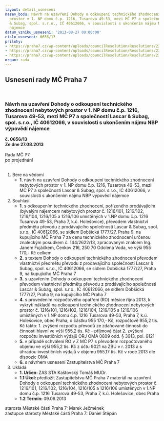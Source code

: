 ```yaml
---
layout: detail_usneseni
nazev_bodu: Návrh na uzavření Dohody o odkoupení technického zhodnocení nebytových
  prostor v 1. NP domu č.p. 1216, Tusarova 49-53, mezi MČ P7 a společností Lascar
  & Subag, spol. s.r.o., IČ 40612066, v souvislosti s ukončením nájmu NBP výpovědí
  nájemce
datum_vzniku_usneseni: '2013-08-27 00:00:00'
cislo_usneseni: 0656/13
prilohy:
- https://praha7.cz/wp-content/uploads/councilResolution/Resolutions/23725/44-13-priloha_8_kr.pdf
- https://praha7.cz/wp-content/uploads/councilResolution/Resolutions/23725/44-13-priloha_8_lascar_z.doc
- https://praha7.cz/wp-content/uploads/councilResolution/Resolutions/23725/44-13-priloha_9_orls.pdf
organ: rada
---
```

<div id="ucUsn_pList" class="usn">
	<span><h2>Usnesení rady MČ Praha 7 </h2>
<br></span><div class="standBody">
<span><h3>Návrh na uzavření Dohody o odkoupení technického zhodnocení nebytových prostor v 1. NP domu č.p. 1216, Tusarova 49-53, mezi MČ P7 a společností Lascar &amp; Subag, spol. s.r.o., IČ 40612066, v souvislosti s ukončením nájmu NBP výpovědí nájemce</h3></span><div class="center">
		<strong>č. 0656/13</strong><br>
	</div>
<div class="center">
		<strong>Ze dne 27.08.2013</strong><br><br>
	</div>Rada MČ P7<br> po projednání<br><br><ol>
<li>Bere na vědomí<ul><li>
<strong>1.</strong> návrh na uzavření Dohody o odkoupení technického zhodnocení nebytových prostor v 1. NP domu č.p. 1216, Tusarova 49-53, mezi MČ P7 a společností Lascar &amp; Subag, spol. s.r.o., IČ 40612066, v souvislosti s ukončením nájmu NBP výpovědí nájemce</li></ul>
</li>
<li>Souhlasí<ul>
<li>
<strong>1.</strong> s odkoupením technického zhodnocení, pořízeného prodávajícím (bývalým nájemcem nebytových prostor  č. 1216/101, 1216/102, 1216/104, 1216/105 a 1216/106 umístěných v 1.NP domu č.p. 1216 Tusarova 49-53, Praha 7, k.ú. Holešovice), převodem vlastnictví předmětu převodu z prodávajícího společnosti Lascar &amp; Subag, spol. s.r.o., IČ 40612066, se sídlem Dobšická 1777/27, Praha 9, na kupujícího MČ Praha 7 za cenu technického zhodnocení určenou znaleckým posudkem č. 144/2622/13, zpracovaným znalcem Ing. Janem Fujáčkem, Čenkov 216, 250 70 Odolená Voda, ve výši 955 170,- Kč celkem</li>
<li>
<strong>2.</strong> s textem Dohody o odkoupení technického zhodnocení převodem vlastnictví předmětu převodu z prodávajícího společnosti Lascar &amp; Subag, spol. s.r.o., IČ 40612066, se sídlem Dobšická 1777/27, Praha 9, na kupujícího MČ Praha 7</li>
<li>
<strong>3.</strong> s uzavřením Dohody o odkoupení technického zhodnocení převodem vlastnictví předmětu převodu z prodávajícího společnosti Lascar &amp; Subag, spol. s.r.o., IČ 40612066, se sídlem Dobšická 1777/27, Praha 9, na kupujícího MČ Praha 7</li>
<li>
<strong>4.</strong> s provedením rozpočtového opatření (RO) měsíce října 2013, k vykrytí nákladů na odkoupení technického zhodnocení nebytových prostor č. 1216/101, 1216/102, 1216/104, 1216/105 a 1216/106 umístěných v 1.NP domu č.p. 1216 Tusarova 49-53, Praha 7, k.ú. Holešovice, obec Praha, o částku 955 170,- Kč, rozpočtově 955,2 tis. Kč takto:                                                                                                             1.  zvýšení rozpočtu převodů ze zdaňované činnosti do činnosti hlavní ve výši              955,2 tis. Kč  -  příjmová část                                                                                                 2.   zvýšení rozpočtu investičních výdajů ORJ OMA  0809 odd. § 3613, pol. 6121</li>
<li>
<strong>5.</strong> v případě schválení RO v Z MČ P7 s převodem rozpočtovaného objemu ve výši   955,2 tis. Kč z účtu 9021 na ZBÚ v r. 2013 a s úhradou investičních výdajů v objemu 955,17 tis. Kč v roce 2013 dle dispozic OMA</li>
<li>
<strong>6.</strong> s návrhem usnesení Zastupitelstva MČ Praha 7</li>
</ul>
</li>
<li>Ukládá<ul>
<li>
<strong>1. Určen: </strong>ZAS STA Kaštovský Tomáš MUDr.</li>
<li>
<strong>1.1 Úkol: </strong>předložit Zastupitelstvu MČ Praha 7 materiál na uzavření  Dohody o odkoupení technického zhodnocení nebytových prostor  č. 1216/101, 1216/102, 1216/104, 1216/105 a 1216/106 umístěných v 1.NP domu č.p. 1216 Tusarova 49-53, Praha 7, k.ú. Holešovice, obec Praha</li>
<li>
<strong>1.2 Termín: </strong>09.09.2013</li>
</ul>
</li>
</ol>starosta Městské části Praha 7: Marek Ječmének<br>zástupce starosty Městské části Praha 7: Daniel Štěpán 
</div>
</div>